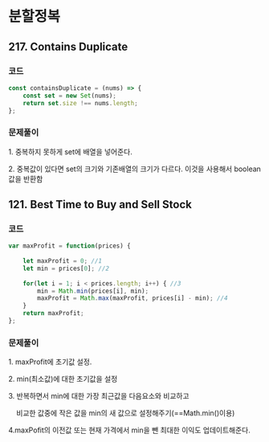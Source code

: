 # 분할정복
## 217. Contains Duplicate

### 코드

```javascript
const containsDuplicate = (nums) => {
    const set = new Set(nums);
    return set.size !== nums.length;
};
```


### 문제풀이

1\. 중복하지 못하게 set에 배열을 넣어준다.

2\. 중복값이 있다면 set의 크기와 기존배열의 크기가 다르다. 이것을 사용해서 boolean값을 반환함



## 121. Best Time to Buy and Sell Stock

### 코드

```javascript
var maxProfit = function(prices) {
    
    let maxProfit = 0; //1
    let min = prices[0]; //2
    
    for(let i = 1; i < prices.length; i++) { //3
        min = Math.min(prices[i], min);
        maxProfit = Math.max(maxProfit, prices[i] - min); //4
    }
    return maxProfit;
};
```


### 문제풀이

1\. maxProfit에 초기값 설정.

2\. min(최소값)에 대한 초기값을 설정

3\. 반복하면서 min에 대한 가장 최근값을 다음요소와 비교하고

    비교한 값중에 작은 값을 min의 새 값으로 설정해주기(==Math.min()이용)

4.maxPofit의 이전값 또는 현재 가격에서 min을 뺀 최대한 이익도 업데이트해준다.
